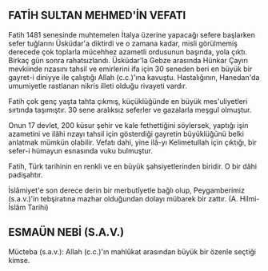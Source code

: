 ## FATİH SULTAN MEHMED'İN VEFATI

Fatih 1481 senesinde muhtemelen İtalya üze­rine yapacağı sefere başlarken sefer tuğlarını Üs­küdar'a diktirdi ve o zamana kadar, misli görül­memiş derecede çok toplarla mücehhez azametli ordusunun başında, yola çıktı. Birkaç gün sonra rahatsızlandı. Üsküdar'la Gebze arasında Hünkar Çayırı mevkiinde rızasını tahsil ve emirlerini ifa için 30 seneden beri en büyük bir gayret-i diniyye ile çalıştığı Allah (c.c.)'ına kavuştu. Hastalığı­nın, Hanedan'da umumiyetle rastlanan nikris il­leti olduğu rivayeti vardır.

Fatih çok genç yaşta tahta çıkmış, küçüklü­ğünde en büyük mes'uliyetleri sırtında taşımış­tır. 30 sene aralıksız seferler ve gazalarla meşgul olmuştur.

Onun 17 devlet, 200 küsur şehir ve kale fet­hettiğini söylersek, yaptığı işin azametini ve ilâhi rızayı tahsil için gösterdiği gayretin büyüklüğü­nü belki anlatmak mümkün olabilir. Vefatı dahi, yine ilâ-yı Kelimetullah için çıktığı, bir sefer-i hümayun esnasında vuku bulmuştur.

Fatih, Türk tarihinin en renkli ve en büyük şahsiyetlerinden biridir. O bir dâhi padişahtır.

İslâmiyet'e son derece derin bir merbutîyetle bağlı olup, Peygamberimiz (s.a.v.)'in tebşiratına mazhar olduğundan dolayı mübarek bir zattır. (A. Hilmi-İslâm Tarihi)

## ESMAÜN NEBİ (S.A.V.)

Mücteba (s.a.v.): Allah (c.c.)'ın mahlûkat ara­sından büyük bir özenle seçtiği kimse.
